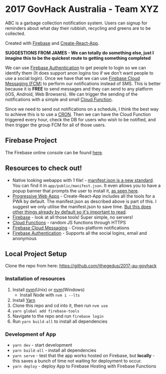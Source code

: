 # 2017 GovHack Australia - Team XYZ
ABC is a garbage collection notification system. Users can signup for reminders about what day their rubbish, recycling and greens are to be collected.

Created with [Firebase](firebase.com) and [Create-React-App](https://github.com/facebookincubator/create-react-app).

**SUGGESTIONS FROM JAMES - We can totally do something else, just I imagine this to be the quickest route to getting something completed**

We can use [Firebase Authentication](https://firebase.google.com/docs/auth/) to get people to login so we can identify them (It does support anon logins too if we don't want people to use a social login). Once we have that we can use [Firebase Cloud Messaging (FCM)](https://firebase.google.com/docs/cloud-messaging/) to perform our notifications instead of SMS. This is better because it is **FREE** to send messages and they can send to any platform (iOS, Android, Web Browsers). We can trigger the sending of the notifications with a simple and small [Cloud Function](https://firebase.google.com/docs/functions/). 

Since we need to send out notifications on a schedule, I think the best way to achieve this is to use a [CRON](https://github.com/firebase/functions-cron). Then we can have the Cloud Function triggered every hour, check the DB for users who wish to be notified, and then trigger the group FCM for all of those users.

## Firebase Project
The Firebase online console can be found [here](https://console.firebase.google.com/project/au-govhack/overview).

## Resources to check out!
*   Native looking webapps with 1 file! - [manifest.json is a new standard](https://developers.google.com/web/updates/2014/11/Support-for-installable-web-apps-with-webapp-manifest-in-chrome-38-for-Android#telling_the_browser_about_your_manifest). You can find it in `app/public/manifest.json`. It even allows you to have a popup banner that prompts the user to install it, [as seen here](https://developers.google.com/web/fundamentals/engage-and-retain/app-install-banners/).
*   [Progressive Web Apps](https://developers.google.com/web/progressive-web-apps/) - Create-React-App includes all the tools for a PWA by default. The manifest.json as described above is part of this. I suggest we only utilise the manifest.json to save time. [But this does other things already by default so it's important to read](https://github.com/facebookincubator/create-react-app/blob/master/packages/react-scripts/template/README.md#making-a-progressive-web-app).
*   [Firebase](https://firebase.google.com/products/) - look at all those tools! Super simple, no servers!
*   [Cloud Functions](https://firebase.google.com/docs/functions/) - random JS functions through HTTPS
*   [Firebase Cloud Messaging](https://firebase.google.com/docs/cloud-messaging/) - Cross-platform notifications
*   [Firebase Authentication](https://firebase.google.com/docs/auth/) - Supports all the social logins, email and anonymous

## Local Project Setup
Clone the repo from here: https://github.com/jthegedus/2017-au-govhack

### Installation of resources
1. Install [nvm](https://github.com/creationix/nvm#installation)(Unix) or [nvm](https://github.com/coreybutler/nvm-windows)(Windows)
    *   Install Node with `nvm i --lts`
2. Install [Yarn](https://yarnpkg.com/en/docs/install)
3. Clone this repo and cd into it, then run `nvm use`
4. `yarn global add firebase-tools`
5. Navigate to the repo and run `firebase login`
6. Run `yarn build-all` to install all dependencies

### Development of App
*   `yarn dev` - start development
*   `yarn build-all` - install all dependencies
*   `yarn serve` - test that the app works hosted on Firebase, but **locally** - this saves a bunch of time not waiting for deployment to occur.
*   `yarn deploy` - deploy App to Firebase Hosting with Firebase Functions
